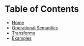 # Table of Contents

- [Home](Home.md)
- [Operational Semantics](Operational-Semantics.md)
- [Transforms](Transforms.md)
- [Examples](Examples.md)
